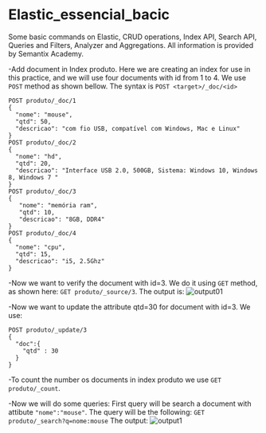 # Elastic_essencial_bacic
Some basic commands on Elastic, CRUD operations, Index API, Search API, Queries and Filters, Analyzer and Aggregations. All information is provided by Semantix Academy.

-Add document in Index produto. Here we are creating an index for use in this practice, and we will use four documents with id from 1 to 4. We use ```POST``` method as shown bellow. The syntax is ```POST <target>/_doc/<id> ```

```
POST produto/_doc/1
{
  "nome": "mouse",
  "qtd": 50,
  "descricao": "com fio USB, compatível com Windows, Mac e Linux"
}
POST produto/_doc/2
{
  "nome": "hd",
  "qtd": 20,
  "descricao": "Interface USB 2.0, 500GB, Sistema: Windows 10, Windows 8, Windows 7 "
}
POST produto/_doc/3
{
   "nome": "memória ram", 
   "qtd": 10, 
   "descricao": "8GB, DDR4"
}
POST produto/_doc/4
{
  "nome": "cpu",
  "qtd": 15,
  "descricao": "i5, 2.5Ghz"
}
```
-Now we want to verify the document with id=3. We do it using ```GET``` method, as shown here: ```GET produto/_source/3```. The output is:
![output01](https://user-images.githubusercontent.com/62483710/122819982-7e017080-d2b1-11eb-840d-a6119f74d50d.PNG)

-Now we want to update the attribute qtd=30 for document with id=3. We use: 
```
POST produto/_update/3
{
  "doc":{
    "qtd" : 30
  }
}
```

-To count the number os documents in index produto we use ```GET produto/_count```.

-Now we will do some queries:
First query will be search a document with attibute ```"nome":"mouse"```. The query will be the following:
```GET produto/_search?q=nome:mouse```
The output:
![output1](https://user-images.githubusercontent.com/62483710/122823153-64fabe80-d2b5-11eb-8279-900e254358d0.PNG)


